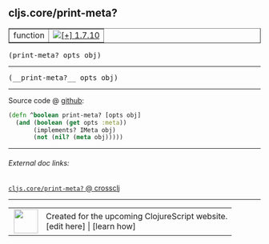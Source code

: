 ## cljs.core/print-meta?



 <table border="1">
<tr>
<td>function</td>
<td><a href="https://github.com/cljsinfo/cljs-api-docs/tree/1.7.10"><img valign="middle" alt="[+] 1.7.10" title="Added in 1.7.10" src="https://img.shields.io/badge/+-1.7.10-lightgrey.svg"></a> </td>
</tr>
</table>

<samp>(print-meta? opts obj)</samp><br>

---

 <samp>
(__print-meta?__ opts obj)<br>
</samp>

---







Source code @ [github]():

```clj
(defn ^boolean print-meta? [opts obj]
  (and (boolean (get opts :meta))
       (implements? IMeta obj)
       (not (nil? (meta obj)))))
```

<!--
Repo - tag - source tree - lines:

 <pre>

</pre>

-->

---



###### External doc links:

[`cljs.core/print-meta?` @ crossclj](http://crossclj.info/fun/cljs.core.cljs/print-meta%3F.html)<br>

---

 <table>
<tr><td>
<img valign="middle" align="right" width="48px" src="http://i.imgur.com/Hi20huC.png">
</td><td>
Created for the upcoming ClojureScript website.<br>
[edit here] | [learn how]
</td></tr></table>

[edit here]:https://github.com/cljsinfo/cljs-api-docs/blob/master/cljsdoc/cljs.core/print-metaQMARK.cljsdoc
[learn how]:https://github.com/cljsinfo/cljs-api-docs/wiki/cljsdoc-files

<!--

This information was too distracting to show to readers, but I'll leave it
commented here since it is helpful to:

- pretty-print the data used to generate this document
- and show how to retrieve that data



The API data for this symbol:

```clj
{:return-type boolean,
 :ns "cljs.core",
 :name "print-meta?",
 :signature ["[opts obj]"],
 :name-encode "print-metaQMARK",
 :history [["+" "1.7.10"]],
 :type "function",
 :full-name-encode "cljs.core/print-metaQMARK",
 :source {:code "(defn ^boolean print-meta? [opts obj]\n  (and (boolean (get opts :meta))\n       (implements? IMeta obj)\n       (not (nil? (meta obj)))))",
          :title "Source code",
          :repo "clojurescript",
          :tag "r1.9.36",
          :filename "src/main/cljs/cljs/core.cljs",
          :lines [9044 9047],
          :url "https://github.com/clojure/clojurescript/blob/r1.9.36/src/main/cljs/cljs/core.cljs#L9044-L9047"},
 :usage ["(print-meta? opts obj)"],
 :full-name "cljs.core/print-meta?",
 :cljsdoc-url "https://github.com/cljsinfo/cljs-api-docs/blob/master/cljsdoc/cljs.core/print-metaQMARK.cljsdoc"}

```

Retrieve the API data for this symbol:

```clj
;; from Clojure REPL
(require '[clojure.edn :as edn])
(-> (slurp "https://raw.githubusercontent.com/cljsinfo/cljs-api-docs/catalog/cljs-api.edn")
    (edn/read-string)
    (get-in [:symbols "cljs.core/print-meta?"]))
```

-->
